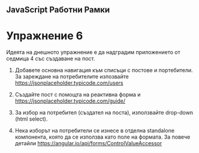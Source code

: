 ## JavaScript Работни Рамки
# Упражнение 6

Идеята на днешното упражнение е да надградим приложението от седмица 4 със създаване на пост.

1. Добавете основна навигация към списъци с постове и портебители. За зареждане на потребителите изпозвайте https://jsonplaceholder.typicode.com/users

2. Създайте пост с помощта на реактивна форма и https://jsonplaceholder.typicode.com/guide/

3. За избор на потребител (създател на поста), използвайте drop-down (html select). 

4. Нека изборът на потребители се изнесе в отделна standalone компонента, която да се използва като поле на формата. За повече детайли https://angular.io/api/forms/ControlValueAccessor
